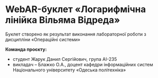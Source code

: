 # WebAR-буклет «Логарифмічна лінійка Вільяма Відреда»
Буклет створено як результат виконання лабораторної роботи з дисципліни
«Операційні системи»

**Команда проєкту:**
- студент Жарук Данил Сергійович, група AI-235
- викладач – Блажко О.А., доцент кафедри інформаційних систем Національного
університету «Одеська політехніка»
